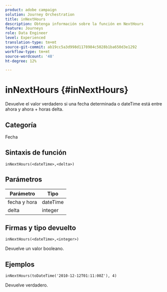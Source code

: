 ```yaml
---
product: adobe campaign
solution: Journey Orchestration
title: inNextHours
description: Obtenga información sobre la función en NextHours
feature: Journeys
role: Data Engineer
level: Experienced
translation-type: tm+mt
source-git-commit: ab19cc5a3d998d1178984c5028b1ba650d3e1292
workflow-type: tm+mt
source-wordcount: '48'
ht-degree: 12%

---
```



# inNextHours {#inNextHours}

Devuelve el valor verdadero si una fecha determinada o dateTime está entre ahora y ahora + horas delta.

## Categoría

Fecha

## Sintaxis de función

`inNextHours(<dateTime>,<delta>)`

## Parámetros

| Parámetro | Tipo |
|-----------|------------------|
| fecha y hora | dateTime |
| delta | integer |

## Firmas y tipo devuelto

`inNextHours(<dateTime>,<integer>)`

Devuelve un valor booleano.

## Ejemplos

`inNextHours(toDateTime('2010-12-12T01:11:00Z'), 4)`

Devuelve verdadero.
